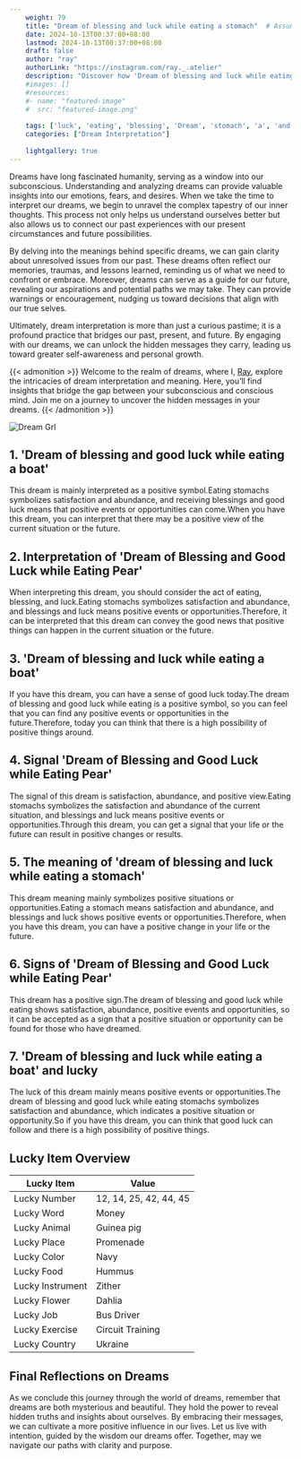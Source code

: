 ```yaml
---
    weight: 79
    title: "Dream of blessing and luck while eating a stomach"  # Assuming 'title' column exists
    date: 2024-10-13T00:37:00+08:00
    lastmod: 2024-10-13T00:37:00+08:00
    draft: false
    author: "ray"
    authorLink: "https://instagram.com/ray._.atelier"
    description: "Discover how 'Dream of blessing and luck while eating a stomach' can interpret your future and uncover its significant meanings in your life."
    #images: []
    #resources:
    #- name: "featured-image"
    #  src: "featured-image.png"
    
    tags: ['luck', 'eating', 'blessing', 'Dream', 'stomach', 'a', 'and', 'of', 'while']
    categories: ["Dream Interpretation"]
    
    lightgallery: true
---
```

    
Dreams have long fascinated humanity, serving as a window into our subconscious. Understanding and analyzing dreams can provide valuable insights into our emotions, fears, and desires. When we take the time to interpret our dreams, we begin to unravel the complex tapestry of our inner thoughts. This process not only helps us understand ourselves better but also allows us to connect our past experiences with our present circumstances and future possibilities.

By delving into the meanings behind specific dreams, we can gain clarity about unresolved issues from our past. These dreams often reflect our memories, traumas, and lessons learned, reminding us of what we need to confront or embrace. Moreover, dreams can serve as a guide for our future, revealing our aspirations and potential paths we may take. They can provide warnings or encouragement, nudging us toward decisions that align with our true selves.

Ultimately, dream interpretation is more than just a curious pastime; it is a profound practice that bridges our past, present, and future. By engaging with our dreams, we can unlock the hidden messages they carry, leading us toward greater self-awareness and personal growth.

{{< admonition >}}
Welcome to the realm of dreams, where I, [Ray](https://instagram.com/ray._.atelier), explore the intricacies of dream interpretation and meaning. Here, you’ll find insights that bridge the gap between your subconscious and conscious mind. Join me on a journey to uncover the hidden messages in your dreams.
{{< /admonition >}}

![Dream Grl](https://cdn.pixabay.com/photo/2017/11/02/03/35/gothic-2910057_1280.jpg "Dream Grl")

## 1. 'Dream of blessing and good luck while eating a boat'
This dream is mainly interpreted as a positive symbol.Eating stomachs symbolizes satisfaction and abundance, and receiving blessings and good luck means that positive events or opportunities can come.When you have this dream, you can interpret that there may be a positive view of the current situation or the future.

## 2. Interpretation of 'Dream of Blessing and Good Luck while Eating Pear'
When interpreting this dream, you should consider the act of eating, blessing, and luck.Eating stomachs symbolizes satisfaction and abundance, and blessings and luck means positive events or opportunities.Therefore, it can be interpreted that this dream can convey the good news that positive things can happen in the current situation or the future.

## 3. 'Dream of blessing and luck while eating a boat'
If you have this dream, you can have a sense of good luck today.The dream of blessing and good luck while eating is a positive symbol, so you can feel that you can find any positive events or opportunities in the future.Therefore, today you can think that there is a high possibility of positive things around.

## 4. Signal 'Dream of Blessing and Good Luck while Eating Pear'
The signal of this dream is satisfaction, abundance, and positive view.Eating stomachs symbolizes the satisfaction and abundance of the current situation, and blessings and luck means positive events or opportunities.Through this dream, you can get a signal that your life or the future can result in positive changes or results.

## 5. The meaning of 'dream of blessing and luck while eating a stomach'
This dream meaning mainly symbolizes positive situations or opportunities.Eating a stomach means satisfaction and abundance, and blessings and luck shows positive events or opportunities.Therefore, when you have this dream, you can have a positive change in your life or the future.

## 6. Signs of 'Dream of Blessing and Good Luck while Eating Pear'
This dream has a positive sign.The dream of blessing and good luck while eating shows satisfaction, abundance, positive events and opportunities, so it can be accepted as a sign that a positive situation or opportunity can be found for those who have dreamed.

## 7. 'Dream of blessing and luck while eating a boat' and lucky
The luck of this dream mainly means positive events or opportunities.The dream of blessing and good luck while eating stomachs symbolizes satisfaction and abundance, which indicates a positive situation or opportunity.So if you have this dream, you can think that good luck can follow and there is a high possibility of positive things.

## Lucky Item Overview
| Lucky Item          | Value              |
|---------------|--------------------|
| Lucky Number        | 12, 14, 25, 42, 44, 45  |
| Lucky Word          | Money |
| Lucky Animal        | Guinea pig |
| Lucky Place         | Promenade     |
| Lucky Color         | Navy     |
| Lucky Food          | Hummus      |
| Lucky Instrument    | Zither |
| Lucky Flower        | Dahlia    |
| Lucky Job           | Bus Driver       |
| Lucky Exercise      | Circuit Training  |
| Lucky Country       | Ukraine    |


##  Final Reflections on Dreams

As we conclude this journey through the world of dreams, remember that dreams are both mysterious and beautiful. They hold the power to reveal hidden truths and insights about ourselves. By embracing their messages, we can cultivate a more positive influence in our lives. Let us live with intention, guided by the wisdom our dreams offer. Together, may we navigate our paths with clarity and purpose.
